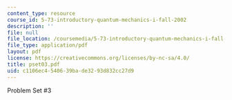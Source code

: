 ```yaml
---
content_type: resource
course_id: 5-73-introductory-quantum-mechanics-i-fall-2002
description: ''
file: null
file_location: /coursemedia/5-73-introductory-quantum-mechanics-i-fall-2002/c1106ec4540639bade3293d832cc27d9_pset03.pdf
file_type: application/pdf
layout: pdf
license: https://creativecommons.org/licenses/by-nc-sa/4.0/
title: pset03.pdf
uid: c1106ec4-5406-39ba-de32-93d832cc27d9
---
```

Problem Set #3